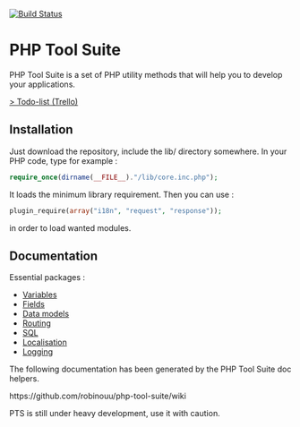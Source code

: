 [![Build Status](https://travis-ci.org/robinouu/php-tool-suite.svg?branch=master)](https://travis-ci.org/robinouu/php-tool-suite)

<h1>PHP Tool Suite</h1>
<p>PHP Tool Suite is a set of PHP utility methods that will help you to develop your applications.</p>

<p><a href="https://trello.com/b/Y6S5C0kd/php-tool-suite">&gt; Todo-list (Trello)</a></p>

<h2>Installation</h2>

Just download the repository, include the lib/ directory somewhere.
In your PHP code, type for example : 
```php
require_once(dirname(__FILE__)."/lib/core.inc.php");
```

It loads the minimum library requirement. Then you can use :
```php
plugin_require(array("i18n", "request", "response"));
```

in order to load wanted modules.

<h2>Documentation</h2>

<p>Essential packages :</p>
<ul>
	<li><a href="https://github.com/robinouu/php-tool-suite/wiki/Variables">Variables</a></li>
	<li><a href="https://github.com/robinouu/php-tool-suite/wiki/Fields">Fields</a></li>
	<li><a href="https://github.com/robinouu/php-tool-suite/wiki/Data-models">Data models</a></li>
	<li><a href="https://github.com/robinouu/php-tool-suite/wiki/HTTP-response">Routing</a></li>
	<li><a href="https://github.com/robinouu/php-tool-suite/wiki/Sql">SQL</a></li>
	<li><a href="https://github.com/robinouu/php-tool-suite/wiki/I18n">Localisation</a></li>
	<li><a href="https://github.com/robinouu/php-tool-suite/wiki/Logging">Logging</a></li>
</ul>

<p>The following documentation has been generated by the PHP Tool Suite doc helpers.</p>
https://github.com/robinouu/php-tool-suite/wiki

<p>PTS is still under heavy development, use it with caution.</p>
